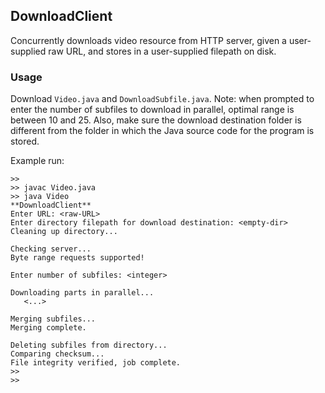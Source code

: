 ## DownloadClient
Concurrently downloads video resource from HTTP server, given a user-supplied raw URL, and stores in a user-supplied filepath on disk.

### Usage
Download `Video.java` and `DownloadSubfile.java`. Note: when prompted to enter the number of subfiles to download in parallel, optimal range is between 10 and 25. Also, make sure the download destination folder is different from the folder in which the Java source code for the program is stored.

Example run:
```
>>
>> javac Video.java
>> java Video
**DownloadClient**
Enter URL: <raw-URL>
Enter directory filepath for download destination: <empty-dir>
Cleaning up directory...

Checking server...
Byte range requests supported!

Enter number of subfiles: <integer>

Downloading parts in parallel...
   <...>
   
Merging subfiles...
Merging complete.

Deleting subfiles from directory...
Comparing checksum...
File integrity verified, job complete.
>>
>>
```
